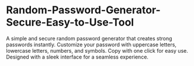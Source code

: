 # Random-Password-Generator-Secure-Easy-to-Use-Tool
A simple and secure random password generator that creates strong passwords instantly. Customize your password with uppercase letters, lowercase letters, numbers, and symbols. Copy with one click for easy use. Designed with a sleek interface for a seamless experience.

